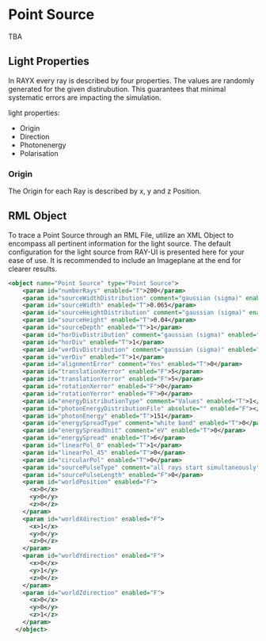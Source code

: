 # Point Source

TBA

## Light Properties

In RAYX every ray is described by four properties. The values are randomly generated for the given distirubution. This guarantees that minimal systematic errors are impacting the simulation. 

light properties:
- Origin
- Direction
- Photonenergy
- Polarisation

### Origin

The Origin for each Ray is described by x, y and z Position. 


## RML Object

To trace a Point Source through an RML File, utilize an XML Object to encompass all pertinent information for the light source. The default configuration for the light source from RAY-UI is presented here for your ease of use. It is recommended to include an Imageplane at the end for clearer results.

```XML
<object name="Point Source" type="Point Source">
    <param id="numberRays" enabled="T">200</param>
    <param id="sourceWidthDistribution" comment="gaussian (sigma)" enabled="T">1</param>
    <param id="sourceWidth" enabled="T">0.065</param>
    <param id="sourceHeightDistribution" comment="gaussian (sigma)" enabled="T">1</param>
    <param id="sourceHeight" enabled="T">0.04</param>
    <param id="sourceDepth" enabled="T">1</param>
    <param id="horDivDistribution" comment="gaussian (sigma)" enabled="T">1</param>
    <param id="horDiv" enabled="T">1</param>
    <param id="verDivDistribution" comment="gaussian (sigma)" enabled="T">1</param>
    <param id="verDiv" enabled="T">1</param>
    <param id="alignmentError" comment="Yes" enabled="T">0</param>
    <param id="translationXerror" enabled="F">5</param>
    <param id="translationYerror" enabled="F">5</param>
    <param id="rotationXerror" enabled="F">0</param>
    <param id="rotationYerror" enabled="F">0</param>
    <param id="energyDistributionType" comment="Values" enabled="T">1</param>
    <param id="photonEnergyDistributionFile" absolute="" enabled="F"></param>
    <param id="photonEnergy" enabled="T">151</param>
    <param id="energySpreadType" comment="white band" enabled="T">0</param>
    <param id="energySpreadUnit" comment="eV" enabled="T">0</param>
    <param id="energySpread" enabled="T">6</param>
    <param id="linearPol_0" enabled="T">1</param>
    <param id="linearPol_45" enabled="T">0</param>
    <param id="circularPol" enabled="T">0</param>
    <param id="sourcePulseType" comment="all rays start simultaneously" enabled="T">0</param>
    <param id="sourcePulseLength" enabled="F">0</param>
    <param id="worldPosition" enabled="F">
      <x>0</x>
      <y>0</y>
      <z>0</z>
    </param>
    <param id="worldXdirection" enabled="F">
      <x>1</x>
      <y>0</y>
      <z>0</z>
    </param>
    <param id="worldYdirection" enabled="F">
      <x>0</x>
      <y>1</y>
      <z>0</z>
    </param>
    <param id="worldZdirection" enabled="F">
      <x>0</x>
      <y>0</y>
      <z>1</z>
    </param>
  </object>


```
